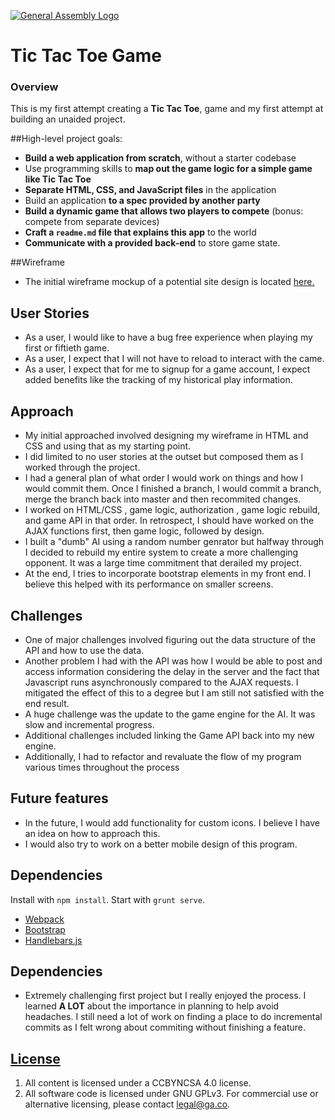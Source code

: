 [![General Assembly Logo](https://camo.githubusercontent.com/1a91b05b8f4d44b5bbfb83abac2b0996d8e26c92/687474703a2f2f692e696d6775722e636f6d2f6b6538555354712e706e67)](https://generalassemb.ly/education/web-development-immersive)

# Tic Tac Toe Game


### Overview

This is my first attempt creating a **Tic Tac Toe**, game and my first attempt at building an unaided project.

##High-level project goals:

* **Build a web application from scratch**, without a starter codebase
* Use programming skills to **map out the game logic for a simple game like Tic Tac Toe**
* **Separate HTML, CSS, and JavaScript files** in the application
* Build an application **to a spec provided by another party**
* **Build a dynamic game that allows two players to compete** (bonus: compete from separate devices)
* **Craft a ``readme.md`` file that explains this app** to the world
* **Communicate with a provided back-end** to store game state.

##Wireframe
* The initial wireframe mockup of a potential site design is located [here.](http://i.imgur.com/TEmXIRp.jpg)

## User Stories
* As a user, I would like to have a bug free experience when playing my first or fiftieth game.
* As a user, I expect that I will not have to reload to interact with the came.
* As a user, I expect that for me to signup for a game account, I expect added benefits like the tracking of my historical play information.

## Approach
* My initial approached involved designing my wireframe in HTML and CSS and using that as my starting point.
* I did limited to no user stories at the outset but composed them as I worked through the project.
* I had a general plan of what order I would work on things and how I would commit them. Once I finished a branch, I would commit a branch, merge the branch back into master and then recommited changes.
* I worked on HTML/CSS , game logic, authorization , game logic rebuild, and game API in that order.  In retrospect, I should have worked on the AJAX functions first, then game logic, followed by design.
* I built a "dumb" AI using a random number genrator but halfway through I decided to rebuild my entire system to create a more challenging opponent. It was a large time commitment that derailed my project.
* At the end, I tries to incorporate bootstrap elements in my front end. I believe this helped with its performance on smaller screens.

## Challenges
* One of major challenges involved figuring out the data structure of the API and how to use the data.
* Another problem I had with the API was how I would be able to post and access information considering the delay in the server and the fact that Javascript runs asynchronously compared to the AJAX requests. I mitigated the effect of this to a degree but I am still not satisfied with the end result.
* A huge challenge was the update to the game engine for the AI. It was slow and incremental progress.
* Additional challenges included linking the Game API back into my new engine.
* Additionally, I had to refactor and revaluate the flow of my program various times throughout the process

## Future features
* In the future, I would add functionality for custom icons. I believe I have an idea on how to approach this.
* I would also try to work on a better mobile design of this program.

## Dependencies

Install with `npm install`.
Start with `grunt serve`.

-   [Webpack](https://webpack.github.io)
-   [Bootstrap](http://getbootstrap.com)
-   [Handlebars.js](http://handlebarsjs.com)

## Dependencies
* Extremely challenging first project but I really enjoyed the process.  I learned **A LOT** about the importance in planning to help avoid headaches.  I still need a lot of work on finding a place to do incremental commits as I felt wrong about commiting without finishing a feature.

## [License](LICENSE)

1.  All content is licensed under a CC­BY­NC­SA 4.0 license.
1.  All software code is licensed under GNU GPLv3. For commercial use or
    alternative licensing, please contact legal@ga.co.

